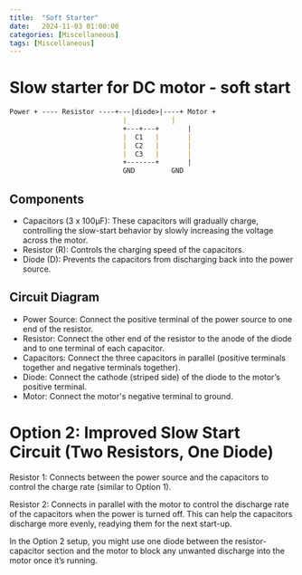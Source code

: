 ```yaml
---
title:  "Soft Starter"
date:   2024-11-03 01:00:00
categories: [Miscellaneous] 
tags: [Miscellaneous]
---
```



# Slow starter for DC motor - soft start

```markdown
Power + ---- Resistor ----+---|diode>|----+ Motor +
                            |           |
                            +---+---+       |
                            |  C1   |       |
                            |  C2   |       |
                            |  C3   |       |
                            +-------+       |
                            GND         GND


```

## Components
- Capacitors (3 x 100µF): These capacitors will gradually charge, controlling the slow-start behavior by slowly increasing the voltage across the motor.
- Resistor (R): Controls the charging speed of the capacitors.
- Diode (D): Prevents the capacitors from discharging back into the power source.

## Circuit Diagram

- Power Source: Connect the positive terminal of the power source to one end of the resistor.
- Resistor: Connect the other end of the resistor to the anode of the diode and to one terminal of each capacitor.
- Capacitors: Connect the three capacitors in parallel (positive terminals together and negative terminals together).
- Diode: Connect the cathode (striped side) of the diode to the motor’s positive terminal.
- Motor: Connect the motor's negative terminal to ground.

# Option 2: Improved Slow Start Circuit (Two Resistors, One Diode)
Resistor 1: Connects between the power source and the capacitors to control the charge rate (similar to Option 1).

Resistor 2: Connects in parallel with the motor to control the discharge rate of the capacitors when the power is turned off. This can help the capacitors discharge more evenly, readying them for the next start-up.

In the Option 2 setup, you might use one diode between the resistor-capacitor section and the motor to block any unwanted discharge into the motor once it’s running.